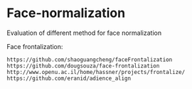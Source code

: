 # Face-normalization
Evaluation of different method for face normalization

Face frontalization:
~~~
https://github.com/shaoguangcheng/faceFrontalization
https://github.com/dougsouza/face-frontalization
http://www.openu.ac.il/home/hassner/projects/frontalize/
https://github.com/eranid/adience_align
~~~
